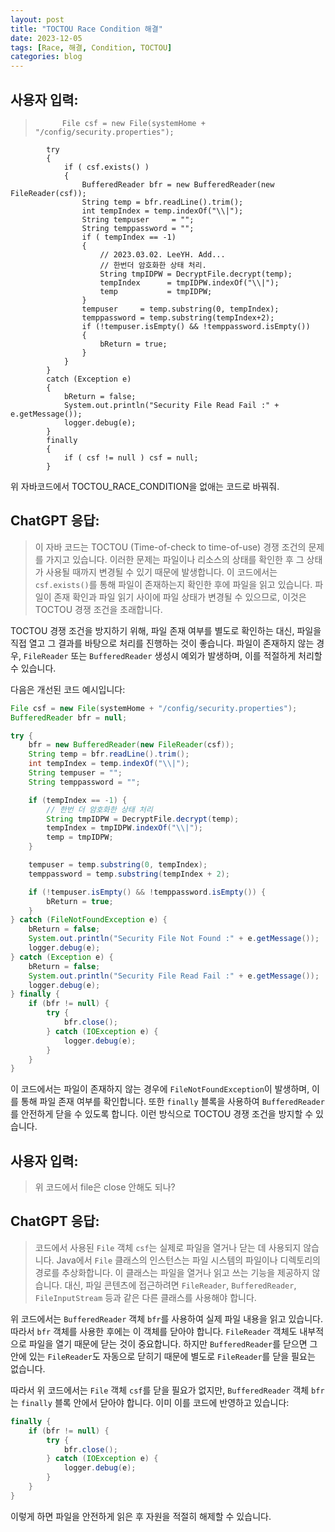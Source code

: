 ```yaml
---
layout: post
title: "TOCTOU Race Condition 해결"
date: 2023-12-05
tags: [Race, 해결, Condition, TOCTOU]
categories: blog
---
```


## 사용자 입력:
> 			File csf = new File(systemHome + "/config/security.properties");
			try
			{
				if ( csf.exists() )
				{
					BufferedReader bfr = new BufferedReader(new FileReader(csf));
					String temp = bfr.readLine().trim();
					int tempIndex = temp.indexOf("\\|");
	        		String tempuser     = "";
	        		String temppassword = "";
	        		if ( tempIndex == -1)
	        		{
	        			// 2023.03.02. LeeYH. Add...
	        			// 한번더 암호화한 상태 처리.
	        			String tmpIDPW = DecryptFile.decrypt(temp);
	        			tempIndex      = tmpIDPW.indexOf("\\|");
	            		temp           = tmpIDPW;
	        		}
	        		tempuser     = temp.substring(0, tempIndex);
	        		temppassword = temp.substring(tempIndex+2);
					if (!tempuser.isEmpty() && !temppassword.isEmpty())
					{
						bReturn = true;
					}
				}
			}
			catch (Exception e)
			{
				bReturn = false;
				System.out.println("Security File Read Fail :" +  e.getMessage());
				logger.debug(e);
			}
			finally
			{
				if ( csf != null ) csf = null;
			}
위 자바코드에서 TOCTOU_RACE_CONDITION을 없애는 코드로 바꿔줘.

## ChatGPT 응답:
> 이 자바 코드는 TOCTOU (Time-of-check to time-of-use) 경쟁 조건의 문제를 가지고 있습니다. 이러한 문제는 파일이나 리소스의 상태를 확인한 후 그 상태가 사용될 때까지 변경될 수 있기 때문에 발생합니다. 이 코드에서는 `csf.exists()`를 통해 파일이 존재하는지 확인한 후에 파일을 읽고 있습니다. 파일이 존재 확인과 파일 읽기 사이에 파일 상태가 변경될 수 있으므로, 이것은 TOCTOU 경쟁 조건을 초래합니다.

TOCTOU 경쟁 조건을 방지하기 위해, 파일 존재 여부를 별도로 확인하는 대신, 파일을 직접 열고 그 결과를 바탕으로 처리를 진행하는 것이 좋습니다. 파일이 존재하지 않는 경우, `FileReader` 또는 `BufferedReader` 생성시 예외가 발생하며, 이를 적절하게 처리할 수 있습니다.

다음은 개선된 코드 예시입니다:

```java
File csf = new File(systemHome + "/config/security.properties");
BufferedReader bfr = null;

try {
    bfr = new BufferedReader(new FileReader(csf));
    String temp = bfr.readLine().trim();
    int tempIndex = temp.indexOf("\\|");
    String tempuser = "";
    String temppassword = "";

    if (tempIndex == -1) {
        // 한번 더 암호화한 상태 처리
        String tmpIDPW = DecryptFile.decrypt(temp);
        tempIndex = tmpIDPW.indexOf("\\|");
        temp = tmpIDPW;
    }

    tempuser = temp.substring(0, tempIndex);
    temppassword = temp.substring(tempIndex + 2);

    if (!tempuser.isEmpty() && !temppassword.isEmpty()) {
        bReturn = true;
    }
} catch (FileNotFoundException e) {
    bReturn = false;
    System.out.println("Security File Not Found :" + e.getMessage());
    logger.debug(e);
} catch (Exception e) {
    bReturn = false;
    System.out.println("Security File Read Fail :" + e.getMessage());
    logger.debug(e);
} finally {
    if (bfr != null) {
        try {
            bfr.close();
        } catch (IOException e) {
            logger.debug(e);
        }
    }
}
```

이 코드에서는 파일이 존재하지 않는 경우에 `FileNotFoundException`이 발생하며, 이를 통해 파일 존재 여부를 확인합니다. 또한 `finally` 블록을 사용하여 `BufferedReader`를 안전하게 닫을 수 있도록 합니다. 이런 방식으로 TOCTOU 경쟁 조건을 방지할 수 있습니다.

## 사용자 입력:
> 위 코드에서 file은 close 안해도 되나?

## ChatGPT 응답:
> 코드에서 사용된 `File` 객체 `csf`는 실제로 파일을 열거나 닫는 데 사용되지 않습니다. Java에서 `File` 클래스의 인스턴스는 파일 시스템의 파일이나 디렉토리의 경로를 추상화합니다. 이 클래스는 파일을 열거나 읽고 쓰는 기능을 제공하지 않습니다. 대신, 파일 콘텐츠에 접근하려면 `FileReader`, `BufferedReader`, `FileInputStream` 등과 같은 다른 클래스를 사용해야 합니다.

위 코드에서는 `BufferedReader` 객체 `bfr`를 사용하여 실제 파일 내용을 읽고 있습니다. 따라서 `bfr` 객체를 사용한 후에는 이 객체를 닫아야 합니다. `FileReader` 객체도 내부적으로 파일을 열기 때문에 닫는 것이 중요합니다. 하지만 `BufferedReader`를 닫으면 그 안에 있는 `FileReader`도 자동으로 닫히기 때문에 별도로 `FileReader`를 닫을 필요는 없습니다.

따라서 위 코드에서는 `File` 객체 `csf`를 닫을 필요가 없지만, `BufferedReader` 객체 `bfr`는 `finally` 블록 안에서 닫아야 합니다. 이미 이를 코드에 반영하고 있습니다:

```java
finally {
    if (bfr != null) {
        try {
            bfr.close();
        } catch (IOException e) {
            logger.debug(e);
        }
    }
}
```

이렇게 하면 파일을 안전하게 읽은 후 자원을 적절히 해제할 수 있습니다.


